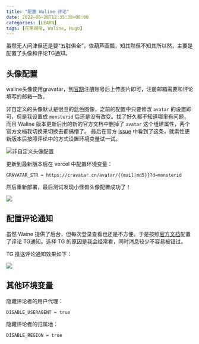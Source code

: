 ```yaml
---
title: "配置 Waline 评论"
date: 2022-06-28T12:35:38+08:00
categories: [LEARN]
tags: [花里胡哨, Waline, Hugo]
---
```

虽然无人问津但还是要“五脏俱全”，依葫芦画瓢，知其然但不知其所以然，主要是配置了头像和评论TG通知。

## 头像配置

waline头像使用gravatar，到[官网](http://en.gravatar.com/)注册账号后上传图片即可，注册邮箱需要和评论填写的邮箱一致。

非自定义的头像默认是很丑的蓝色图像，之前的配置中只要修改 `avatar` 的设置即可，但是我设置成 `monsterid` 后还是没有改变。找了好久都不知道哪里有问题，而且 Waline 版本更新后出的新的官方文档中删掉了 `avatar` 这个组建属性，两个官方文档我切换来切换去都搞懵了。 最后在官方 [issue](https://github.com/walinejs/waline/issues/775) 中看到了这条，就索性更新版本后按照评论中的方式设置环境变量试一试。

![](https://s2.loli.net/2022/06/28/YK7qjVbOcl8sIxh.png "非自定义头像配置")

更新到最新版本后在 vercel 中配置环境变量：

`GRAVATAR_STR = https://cravatar.cn/avatar/{{mail|md5}}?d=monsterid `

然后重新部署，最后测试发现小怪兽头像配置成功了！

![](https://s2.loli.net/2022/06/28/RBfEw9egUZXSGNy.png)

## 配置评论通知

虽然 Waine 提供了后台，但每次登录查看也还是不方便。于是按照[官方文档](https://waline.js.org/guide/server/notification.html#telegram-%E9%80%9A%E7%9F%A5)配置了评论 TG通知。选择 TG 的原因是我会经常看，同时消息较少不容易被错过。

TG 推送评论通知效果如下：

![](https://s2.loli.net/2022/06/28/XMOtsASYGcHfkd7.png)

## 其他环境变量

隐藏评论者的用户代理：

`DISABLE_USERAGENT = true`

隐藏评论者的归属地：

`DISABLE_REGION = true`

